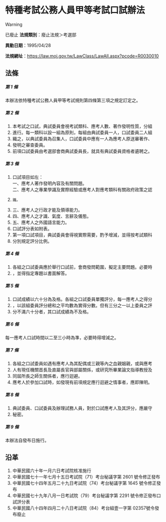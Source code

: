 # 特種考試公務人員甲等考試口試辦法


> [!WARNING]
> 已廢止
**法規類別**：廢止法規＞考選部

**異動日期**：1995/04/28  

**法規網址**：https://law.moj.gov.tw/LawClass/LawAll.aspx?pcode=R0030010



## 法條
##### 第 1 條
本辦法依特種考試公務人員甲等考試規則第四條第三項之規定訂定之。

##### 第 2 條
1. 本考試之口試，典試委員會視考試類科、應考人數、著作發明性質，分組
1. 進行。每一類科以設一組為原則，每組由典試委員一人，口試委員二人組
1. 織之，以典試委員為召集人，口試委員中應有一人為應考人原送審著作、
1. 發明之審查委員。
1. 前項口試委員由考選部會商典試委員長，就具有典試委員資格者遴聘之。

##### 第 3 條
1. 口試項目如左：  
一、應考人著作發明內容及有關問題。  
二、應考人之專業學識及實際經驗或應考人對應考類科有關政府政策之認
1.     識。
1. 三、應考人之行政才能及領導能力。
1. 四、應考人之才識、氣度、言辭及儀態。
1. 五、應考人之外國語言能力。
1. 口試評分表如附表。
1. 第一項口試項目，典試委員會得視實際需要，酌予增減，並得按考試類科
1. 分別規定評分比例。

##### 第 4 條
1. 各組之口試委員應於舉行口試前，會商發問範圍，擬定主要問題。必要時
1. ，並得指定專題以書面解答。

##### 第 5 條
1. 口試成績以六十分為及格。各組之口試委員單獨評分，每一應考人之得分
1. ，以該組委員評分總和之平均數為實得分數。但有三分之一以上委員之評
1. 分不滿六十分者，其口試成績為不及格。

##### 第 6 條
每一應考人口試時間以二至三小時為準，必要時得增減之。

##### 第 7 條
1. 各組之口試委員如遇有應考人為其配偶或三親等內之血親姻親，或與應考
1. 人有現任機關首長及直屬長官與部屬關係，或研究所畢業論文指導教授及
1. 同屆所長之師生關係者，應行迴避。
1. 應考人於參加口試時，如發現有前項規定應行迴避之情事者，應即陳明。

##### 第 8 條
1. 典試委員、口試委員及辦理試務人員，對於口試應考人及其評分，應嚴守
1. 秘密。

##### 第 9 條
本辦法自發布日施行。

## 沿革
1. 中華民國六十年一月六日考試院核准施行
1. 中華民國七十一年七月十五日考試院（71）考台秘議字第 2601 號令修正發布
1. 中華民國七十四年五月二十九日考試院（74）考台秘議字第 1645 號令修正發布
1. 中華民國七十九年八月一日考試院（79）考台秘議字第 2291 號令修正發布口試評分表
1. 中華民國八十四年四月二十八日考試院（84）考台組壹一字第 02357號令發布廢止
